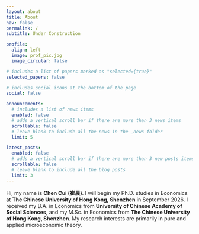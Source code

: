 ```yaml
---
layout: about
title: About
nav: false
permalink: /
subtitle: Under Construction

profile:
  align: left
  image: prof_pic.jpg
  image_circular: false

# includes a list of papers marked as "selected={true}"
selected_papers: false

# includes social icons at the bottom of the page
social: false

announcements:
  # includes a list of news items
  enabled: false
  # adds a vertical scroll bar if there are more than 3 news items
  scrollable: false
  # leave blank to include all the news in the _news folder
  limit: 5

latest_posts:
  enabled: false
  # adds a vertical scroll bar if there are more than 3 new posts items
  scrollable: false
  # leave blank to include all the blog posts
  limit: 3
---
```


Hi, my name is **Chen Cui (崔晨)**. I will begin my Ph.D. studies in Economics at **The Chinese University of Hong Kong, Shenzhen** in September 2026. I received my B.A. in Economics from **University of Chinese Academy of Social Sciences**, and my M.Sc. in Economics from **The Chinese University of Hong Kong, Shenzhen**. My research interests are primarily in pure and applied microeconomic theory.
